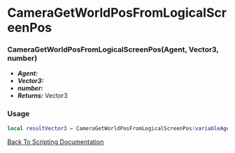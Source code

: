 # CameraGetWorldPosFromLogicalScreenPos

### CameraGetWorldPosFromLogicalScreenPos(Agent, Vector3, number)
- ***Agent:*** 
- ***Vector3:*** 
- ***number:*** 
- ***Returns:*** Vector3

### Usage

```Lua
local resultVector3 = CameraGetWorldPosFromLogicalScreenPos(variableAgent, variableVector3, variableNumber)
```


[Back To Scripting Documentation](../README.md)
